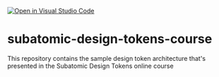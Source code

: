 [![Open in Visual Studio Code](https://classroom.github.com/assets/open-in-vscode-2e0aaae1b6195c2367325f4f02e2d04e9abb55f0b24a779b69b11b9e10269abc.svg)](https://classroom.github.com/online_ide?assignment_repo_id=18802998&assignment_repo_type=AssignmentRepo)
# subatomic-design-tokens-course
This repository contains the sample design token architecture that's presented in the Subatomic Design Tokens online course
